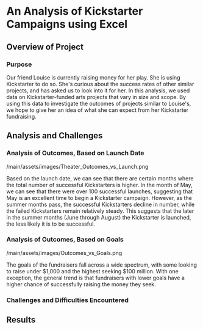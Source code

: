# An Analysis of Kickstarter Campaigns using Excel
## Overview of Project
### Purpose
   Our friend Louise is currently raising money for her play. She is using Kickstarter to do so. She's curious about the success rates of other similar projects, and has asked us to look into it for her. In this analysis, we used data on Kickstarter-funded arts projects that vary in size and scope. By using this data to investigate the outcomes of projects similar to Louise's, we hope to give her an idea of what she can expect from her Kickstarter fundraising. 
 
 ## Analysis and Challenges
    
### Analysis of Outcomes, Based on Launch Date
/main/assets/images/Theater_Outcomes_vs_Launch.png

Based on the launch date, we can see that there are certain months where the total number of successful Kickstarters is higher. In the month of May, we can see that there were over 100 successful launches, suggesting that May is an excellent time to begin a Kickstarter campaign. However, as the summer months pass, the successful Kickstarters decline in number, while the failed Kickstarters remain relatively steady. This suggests that the later in the summer months (June through August) the Kickstarter is launched, the less likely it is to be successful. 

### Analysis of Outcomes, Based on Goals
/main/assets/images/Outcomes_vs_Goals.png

The goals of the fundraisers fall across a wide spectrum, with some looking to raise under $1,000 and the highest seeking $100 million. With one exception, the general trend is that fundraisers with lower goals have a higher chance of successfully raising the money they seek. 

### Challenges and Difficulties Encountered

## Results
